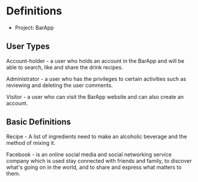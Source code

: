# Definitions

- Project: BarApp

## User Types

Account-holder - a user who holds an account in the BarApp and will be able to search, like and share the drink recipes.

Administrator - a user who has the privileges to certain activities such as reviewing and deleting the user comments.

Visitor - a user who can visit the BarApp website and can also create an account.

## Basic Definitions

Recipe - A list of ingredients need to make an alcoholic beverage and the method of mixing it.

Facebook - is an online social media and social networking service company which is used stay connected with friends and family, to discover what's going on in the world, and to share and express what matters to them.
